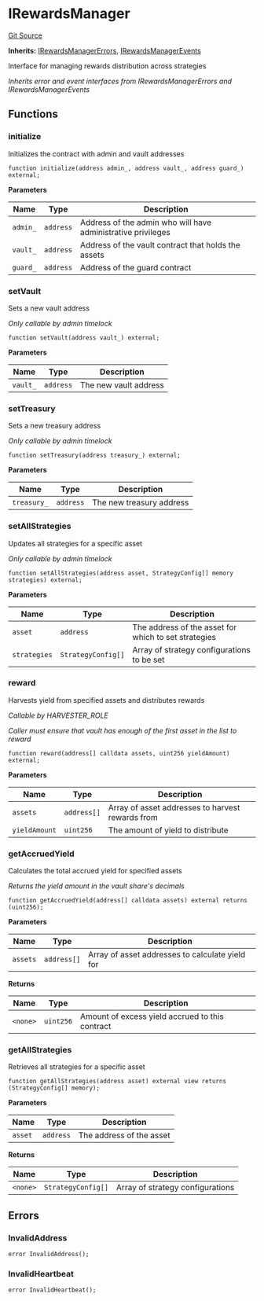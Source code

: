 # IRewardsManager
[Git Source](https://github.com/Level-Money/contracts/blob/8e1575e7e26fdc58ac15be6578d36ba7aa02390c/src/v2/interfaces/level/IRewardsManager.sol)

**Inherits:**
[IRewardsManagerErrors](/src/v2/interfaces/level/IRewardsManager.sol/interface.IRewardsManagerErrors.md), [IRewardsManagerEvents](/src/v2/interfaces/level/IRewardsManager.sol/interface.IRewardsManagerEvents.md)

Interface for managing rewards distribution across strategies

*Inherits error and event interfaces from IRewardsManagerErrors and IRewardsManagerEvents*


## Functions
### initialize

Initializes the contract with admin and vault addresses


```solidity
function initialize(address admin_, address vault_, address guard_) external;
```
**Parameters**

|Name|Type|Description|
|----|----|-----------|
|`admin_`|`address`|Address of the admin who will have administrative privileges|
|`vault_`|`address`|Address of the vault contract that holds the assets|
|`guard_`|`address`|Address of the guard contract|


### setVault

Sets a new vault address

*Only callable by admin timelock*


```solidity
function setVault(address vault_) external;
```
**Parameters**

|Name|Type|Description|
|----|----|-----------|
|`vault_`|`address`|The new vault address|


### setTreasury

Sets a new treasury address

*Only callable by admin timelock*


```solidity
function setTreasury(address treasury_) external;
```
**Parameters**

|Name|Type|Description|
|----|----|-----------|
|`treasury_`|`address`|The new treasury address|


### setAllStrategies

Updates all strategies for a specific asset

*Only callable by admin timelock*


```solidity
function setAllStrategies(address asset, StrategyConfig[] memory strategies) external;
```
**Parameters**

|Name|Type|Description|
|----|----|-----------|
|`asset`|`address`|The address of the asset for which to set strategies|
|`strategies`|`StrategyConfig[]`|Array of strategy configurations to be set|


### reward

Harvests yield from specified assets and distributes rewards

*Callable by HARVESTER_ROLE*

*Caller must ensure that vault has enough of the first asset in the list to reward*


```solidity
function reward(address[] calldata assets, uint256 yieldAmount) external;
```
**Parameters**

|Name|Type|Description|
|----|----|-----------|
|`assets`|`address[]`|Array of asset addresses to harvest rewards from|
|`yieldAmount`|`uint256`|The amount of yield to distribute|


### getAccruedYield

Calculates the total accrued yield for specified assets

*Returns the yield amount in the vault share's decimals*


```solidity
function getAccruedYield(address[] calldata assets) external returns (uint256);
```
**Parameters**

|Name|Type|Description|
|----|----|-----------|
|`assets`|`address[]`|Array of asset addresses to calculate yield for|

**Returns**

|Name|Type|Description|
|----|----|-----------|
|`<none>`|`uint256`|Amount of excess yield accrued to this contract|


### getAllStrategies

Retrieves all strategies for a specific asset


```solidity
function getAllStrategies(address asset) external view returns (StrategyConfig[] memory);
```
**Parameters**

|Name|Type|Description|
|----|----|-----------|
|`asset`|`address`|The address of the asset|

**Returns**

|Name|Type|Description|
|----|----|-----------|
|`<none>`|`StrategyConfig[]`|Array of strategy configurations|


## Errors
### InvalidAddress

```solidity
error InvalidAddress();
```

### InvalidHeartbeat

```solidity
error InvalidHeartbeat();
```

